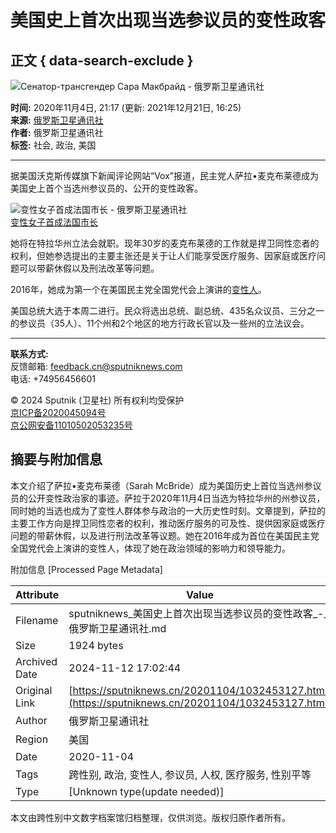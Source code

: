 # 美国史上首次出现当选参议员的变性政客

## 正文 { data-search-exclude }


![Сенатор-трансгендер Сара Макбрайд - 俄罗斯卫星通讯社](https://cdn.sputniknews.cn/img/07e4/0b/04/1032453512_0:9:1576:900_600x0_80_0_0_b1112dda3b0361cdbd3664720620febf.jpg.webp)

**时间:** 2020年11月4日, 21:17 (更新: 2021年12月21日, 16:25)  
**来源:** [俄罗斯卫星通讯社](https://sputniknews.cn/20201104/1032453127.html)  
**作者:** 俄罗斯卫星通讯社  
**标签:** 社会, 政治, 美国

---

据美国沃克斯传媒旗下新闻评论网站“Vox”报道，民主党人萨拉•麦克布莱德成为美国史上首个当选州参议员的、公开的变性政客。

![变性女子首成法国市长 - 俄罗斯卫星通讯社](https://cdn.sputniknews.cn/img/102624/26/1026242663_0:134:1000:534_600x0_80_0_0_20c850c077433b884bf6be122986b24b.jpg.webp)  
[变性女子首成法国市长](https://sputniknews.cn/20200525/1031505284.html "变性女子首成法国市长")

她将在特拉华州立法会就职。现年30岁的麦克布莱德的工作就是捍卫同性恋者的权利，但她参选提出的主要主张还是关于让人们能享受医疗服务、因家庭或医疗问题可以带薪休假以及刑法改革等问题。

2016年，她成为第一个在美国民主党全国党代会上演讲的[变性人](http://sputniknews.cn/society/202001221030504191/)。

美国总统大选于本周二进行。民众将选出总统、副总统、435名众议员、三分之一的参议员（35人）、11个州和2个地区的地方行政长官以及一些州的立法议会。

---

**联系方式:**  
反馈邮箱: feedback.cn@sputniknews.com  
电话: +74956456601  

© 2024 Sputnik (卫星社) 所有权利均受保护  
[京ICP备2020045094号](https://beian.miit.gov.cn/)  
[京公网安备11010502053235号](https://www.beian.gov.cn/portal/registerSystemInfo?recordcode=11010502053235)

## 摘要与附加信息

<!-- tcd_abstract -->
本文介绍了萨拉•麦克布莱德（Sarah McBride）成为美国历史上首位当选州参议员的公开变性政治家的事迹。萨拉于2020年11月4日当选为特拉华州的州参议员，同时她的当选也成为了变性人群体参与政治的一大历史性时刻。文章提到，萨拉的主要工作方向是捍卫同性恋者的权利，推动医疗服务的可及性、提供因家庭或医疗问题的带薪休假，以及进行刑法改革等议题。她在2016年成为首位在美国民主党全国党代会上演讲的变性人，体现了她在政治领域的影响力和领导能力。
<!-- tcd_abstract_end -->

附加信息 [Processed Page Metadata]

| Attribute       | Value                                  |
|-----------------|----------------------------------------|
| Filename        | sputniknews_美国史上首次出现当选参议员的变性政客_-_俄罗斯卫星通讯社.md                             |
| Size            | 1924 bytes                           |
| Archived Date   | 2024-11-12 17:02:44                             |
| Original Link   | [https://sputniknews.cn/20201104/1032453127.html](https://sputniknews.cn/20201104/1032453127.html)                       |
| Author          | 俄罗斯卫星通讯社                               |
| Region          | 美国                               |
| Date            | 2020-11-04                                 |
| Tags            | 跨性别, 政治, 变性人, 参议员, 人权, 医疗服务, 性别平等                                 |
| Type            | [Unknown type(update needed)]                                 |
<!-- tcd_table_end -->

本文由跨性别中文数字档案馆归档整理，仅供浏览。版权归原作者所有。

